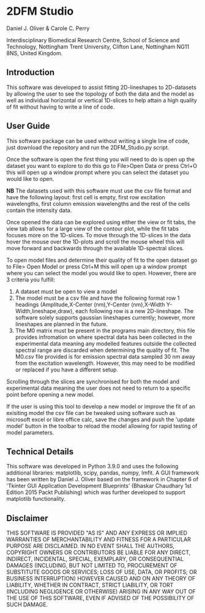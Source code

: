 # 2DFM Studio
Daniel J. Oliver & Carole C. Perry

Interdisciplinary Biomedical Research Centre, School of Science and Technology, Nottingham Trent University, Clifton Lane, Nottingham NG11 8NS, United Kingdom.

## Introduction
This software was developed to assist fitting 2D-lineshapes to 2D-datasets by allowing the user to see the topology of both the data and the model as well as individual horizontal or vertical 1D-slices to help attain a high quality of fit without having to write a line of code.

## User Guide
This software package can be used without writing a single line of code, just download the repository and run the 2DFM_Studio.py script.

Once the software is open the first thing you will need to do is open up the dataset you want to explore to do this go to File>Open Data or press Ctrl+O this will open up a window prompt where you can select the dataset you would like to open.

<b>NB</b> The datasets used with this software must use the csv file format and have the following layout: first cell is empty, first row excitation wavelengths, first column emission wavelengths and the rest of the cells contain the intensity data.
  
Once opened the data can be explored using either the view or fit tabs, the view tab allows for a large view of the contour plot, while the fit tabs focuses more on the 1D-slices. To move through the 1D-slices in the data hover the mouse over the 1D-plots and scroll the mouse wheel this will move forward and backwards through the available 1D-spectral slices.

To open model files and determine their quality of fit to the open dataset go to File> Open Model or press Ctrl+M this will open up a window prompt where you can select the model you would like to open. However, there are 3 criteria you fulfill:
1. A dataset must be open to view a model
2. The model must be a csv file and have the following format row 1 headings (Amplitude,X-Center (nm),Y-Center (nm),X-Width	Y-Width,lineshape,draw), each following row is a new 2D-lineshape. The software solely supports gaussian lineshapes currently; however, more lineshapes are planned in the future.
3. The M0 matrix must be present in the programs main directory, this file provides infromation on where spectral data has been collected in the experimental data meaning any modelled features outside the collected spectral range are discarded when determining the quality of fit. The M0.csv file provided is for emission spectral data sampled 30 nm away from the excitation wavelength. However, this may need to be modified or replaced if you have a different setup.

Scrolling through the slices are synchronised for both the model and experimental data meaning the user does not need to return to a specific point before opening a new model.

If the user is using this tool to develop a new model or improve the fit of an exisiting model the csv file can be tweaked using software such as microsoft excel or libre office calc, save the changes and push the 'update model' button in the toolbar to reload the model allowing for rapid testing of model parameters.

## Technical Details
This software was developed in Python 3.9.0 and uses the following additional libraries: matplotlib, scipy, pandas, numpy, lmfit. A GUI framework has been written by Daniel J. Oliver based on the framework in Chapter 6 of 'Tkinter GUI Application Development Blueprints' (Bhaskar Chaudhary 1st Edition 2015 Packt Publishing) which was further developed to support matplotlib functionality.   

## Disclaimer
THIS SOFTWARE IS PROVIDED "AS IS" AND ANY EXPRESS OR IMPLIED WARRANTIES OF MERCHANTABILITY AND FITNESS FOR A PARTICULAR PURPOSE ARE DISCLAIMED. IN NO EVENT SHALL THE AUTHORS, COPYRIGHT OWNERS OR CONTRIBUTORS BE LIABLE FOR ANY DIRECT, INDIRECT, INCIDENTAL, SPECIAL, EXEMPLARY, OR CONSEQUENTIAL DAMAGES (INCLUDING, BUT NOT LIMITED TO, PROCUREMENT OF SUBSTITUTE GOODS OR SERVICES; LOSS OF USE, DATA, OR PROFITS; OR BUSINESS INTERRUPTION) HOWEVER CAUSED AND ON ANY THEORY OF LIABILITY, WHETHER IN CONTRACT, STRICT LIABILITY, OR TORT (INCLUDING NEGLIGENCE OR OTHERWISE) ARISING IN ANY WAY OUT OF THE USE OF THIS SOFTWARE, EVEN IF ADVISED OF THE POSSIBILITY OF SUCH DAMAGE.
